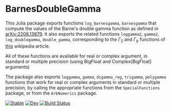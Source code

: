 # BarnesDoubleGamma

This Julia package exports functions
`log_barnesgamma`, `barnesgamma`
that compute the values of the Barne's double gamma function as defined in [arXiv:2208.13879](https://arxiv.org/abs/2208.13876).
It also exports the related functions
`loggamma2`, `gamma2`,
`log_doublegamma`, `double_gamma`,
corresponding to the $\Gamma_2$ and $\Gamma_b$ functions of [this](https://en.wikipedia.org/wiki/Multiple_gamma_function) wikipedia article.

All of these functions are available for real or complex argument, in standard or multiple precision (using BigFloat and Complex{BigFloat} arguments)

The package also exports
`loggamma`, `gamma`,
`digamma_reg`,
`trigamma`,
`polygamma`
functions that work for real or complex arguments in standard or multiple precision, by calling the appropriate functions from the `SpecialFunctions` package, or from the `ArbNumerics` package.

[![Stable](https://img.shields.io/badge/docs-stable-blue.svg)](https://Paul-Roux-Phys.github.io/BarnesDoubleGamma.jl/stable/)
[![Dev](https://img.shields.io/badge/docs-dev-blue.svg)](https://Paul-Roux-Phys.github.io/BarnesDoubleGamma.jl/dev/)
[![Build Status](https://github.com/Paul-Roux-Phys/BarnesDoubleGamma.jl/actions/workflows/CI.yml/badge.svg?branch=main)](https://github.com/Paul-Roux-Phys/BarnesDoubleGamma.jl/actions/workflows/CI.yml?query=branch%3Amain)
